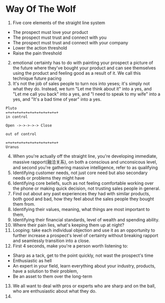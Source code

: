 # Way Of The Wolf

1. Five core elements of the straight line system
  - The prospect must love your product
  - The prospect must trust and connect with you
  - The prospect must trust and connect with your company
  - Lower the action threshold
  - Raise the pain threshold

2. emotional certainty has to do with painting your prospect a picture of the future where they've bought your product and can see themselves using the product and feeling good as a result of it. We call this technique future pacing
3. It's not the job of sales people to turn nos into yeses; it's simply not what they do. Instead, we turn "Let me think about it" into a yes, and "Let me call you back" into a yes, and "I need to speak to my wife" into a yes, and "It's a bad time of year" into a yes.

```
Pluto
=+=+=+=+=+=+=+=+=+=+=+=+
in control

Open ->->->->-> Close

out of control

=+=+=+=+=+=+=+=+=+=+=+=+
Uranus

```

4. When you're actually off the straight line, you're developing immediate, massive rapport(融洽关系), on both a conscious and unconsicous level, and second you're gathering massive intelligence, refer to as qualifying
5. Identifying customer needs, not just core need but also secondary needs or problems they might have
6. Identifying core beliefs, such as not feeling comfortable working over the phone or making quick decision, not trusting sales people in general.
7. Find out about any past experiences they had with similar products, both good and bad, how they feel about the sales people they bought them from.
8. Identifying their values, meaning, what things are most important to them,
9. Identifying their financial standards, level of wealth and spending ability.
10. Where their pain lies, what's keeping them up at night?
11. Looping: take each individual objection and use it as an opportunity to further increase a prospect's level of certainty without breaking rapport and seamlessly transition into a close.
12. First 4 seconds, make you're a person worth listening to: 
  - Sharp as a tack, get to the point quickly, not wast the prospect's time
  - Enthusiastic as hell
  - An expert in your field, learn everything about your industry, products, have a solution to their problem, 
  - Be an asset to them over the long-term

13. We all want to deal with pros or experts who are sharp and on the ball, who are enthusiastic about what they do.
14. 



